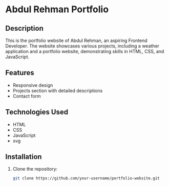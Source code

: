 # Abdul Rehman Portfolio

## Description
This is the portfolio website of Abdul Rehman, an aspiring Frontend Developer. The website showcases various projects, including a weather application and a portfolio website, demonstrating skills in HTML, CSS, and JavaScript.

## Features
- Responsive design
- Projects section with detailed descriptions
- Contact form

## Technologies Used
- HTML
- CSS
- JavaScript
- svg

## Installation
1. Clone the repository:
   ```sh
   git clone https://github.com/your-username/portfolio-website.git
